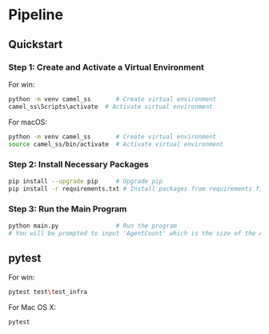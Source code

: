 # Pipeline

## Quickstart

### Step 1: Create and Activate a Virtual Environment
For win:
```bash
python -m venv camel_ss       # Create virtual environment
camel_ss\Scripts\activate  # Activate virtual environment
```
For macOS:
```bash
python -m venv camel_ss       # Create virtual environment
source camel_ss/bin/activate  # Activate virtual environment
```

### Step 2: Install Necessary Packages

```bash
pip install --upgrade pip     # Upgrade pip
pip install -r requirements.txt # Install packages from requirements file
```

### Step 3: Run the Main Program

```bash
python main.py                # Run the program
# You will be prompted to input 'AgentCount' which is the size of the AI-Society/Sandbox
```

## pytest

For win:
```bash
pytest test\test_infra  
```

For Mac OS X:
```bash
pytest
```
